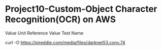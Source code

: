 # Project10-Custom-Object Character Recognition(OCR) on AWS

Value
Unit
Reference Value
Test Name

curl -O https://pjreddie.com/media/files/darknet53.conv.74

